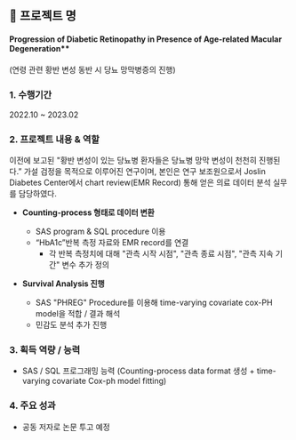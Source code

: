 ## 📂 프로젝트 명
#### Progression of Diabetic Retinopathy in Presence of Age-related Macular Degeneration** <br>
(연령 관련 황반 변성 동반 시 당뇨 망막병증의 진행)

### 1. 수행기간
2022.10 ~ 2023.02

### 2. 프로젝트 내용 & 역할
이전에 보고된 "황반 변성이 있는 당뇨병 환자들은 당뇨병 망막 변성이 천천히 진행된다.” 가설 검정을 목적으로 이루어진 연구이며,
본인은 연구 보조원으로서 Joslin Diabetes Center에서 chart review(EMR Record) 통해 얻은 의료 데이터 분석 실무를 담당하였다. <br>
* **Counting-process 형태로 데이터 변환**
  - SAS program & SQL procedure 이용<br>
  - “HbA1c”반복 측정 자료와 EMR record를 연결<br>
	- 각 반복 측정치에 대해 "관측 시작 시점", "관측 종료 시점", "관측 지속 기간" 변수 추가 정의<br>

* **Survival Analysis 진행**
  - SAS "PHREG" Procedure를 이용해 time-varying covariate cox-PH model을 적합 / 결과 해석<br>
  - 민감도 분석 추가 진행<br>

### 3. 획득 역량 / 능력
- SAS / SQL 프로그래밍 능력 (Counting-process data format 생성 + time-varying covariate Cox-ph model fitting)

### 4. 주요 성과
- 공동 저자로 논문 투고 예정
